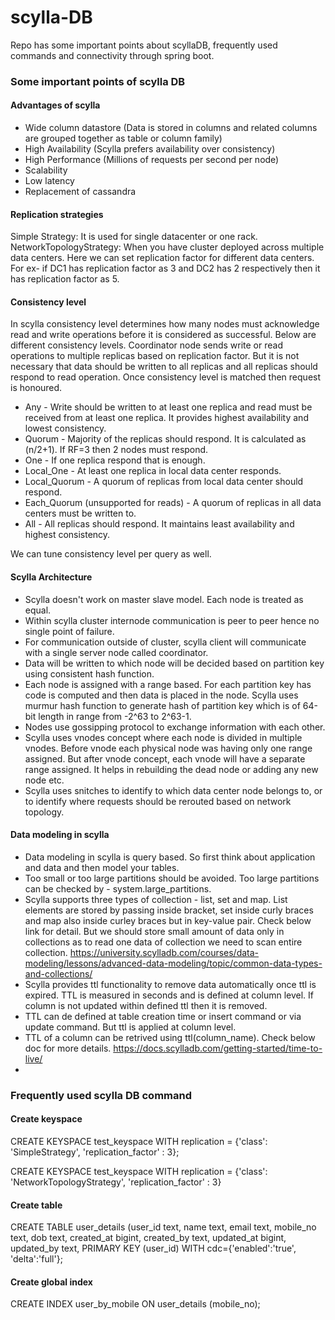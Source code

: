 # scylla-DB
Repo has some important points about scyllaDB, frequently used commands and connectivity through spring boot.

### Some important points of scylla DB
#### Advantages of scylla
* Wide column datastore (Data is stored in columns and related columns are grouped together as table or column family)
* High Availability (Scylla prefers availability over consistency)
* High Performance (Millions of requests per second per node)
* Scalability
* Low latency
* Replacement of cassandra

#### Replication strategies
Simple Strategy: It is used for single datacenter or one rack.<br>
NetworkTopologyStrategy: When you have cluster deployed across multiple data centers. Here we can set replication factor for different data centers. For ex- if DC1 has replication factor as 3 and DC2 has 2 respectively then it has replication factor as 5.

#### Consistency level
In scylla consistency level determines how many nodes must acknowledge read and write operations before it is considered as successful. Below are different consistency levels. Coordinator node sends write or read operations to multiple replicas based on replication factor. But it is not necessary that data should be written to all replicas and all replicas should respond to read operation. Once consistency level is matched then request is honoured. 

* Any - Write should be written to at least one replica and read must be received from at least one replica. It provides highest availability and lowest consistency.
* Quorum - Majority of the replicas should respond. It is calculated as (n/2+1). If RF=3 then 2 nodes must respond.
* One - If one replica respond that is enough.
* Local_One - At least one replica in local data center responds.
* Local_Quorum - A quorum of replicas from local data center should respond.
* Each_Quorum (unsupported for reads) - A quorum of replicas in all data centers must be written to.
* All - All replicas should respond. It maintains least availability and highest consistency.

We can tune consistency level per query as well.

#### Scylla Architecture
* Scylla doesn't work on master slave model. Each node is treated as equal.
* Within scylla cluster internode communication is peer to peer hence no single point of failure. 
* For communication outside of cluster, scylla client will communicate with a single server node called coordinator.
* Data will be written to which node will be decided based on partition key using consistent hash function.
* Each node is assigned with a range based. For each partition key has code is computed and then data is placed in the node. Scylla uses murmur hash function to generate hash of partition key which is of 64-bit length in range from -2^63 to 2^63-1.
* Nodes use gossipping protocol to exchange information with each other.
* Scylla uses vnodes concept where each node is divided in multiple vnodes. Before vnode each physical node was having only one range assigned. But after vnode concept, each vnode will have a separate range assigned. It helps in rebuilding the dead node or adding any new node etc.
* Scylla uses snitches to identify to which data center node belongs to, or to identify where requests should be rerouted based on network topology.

#### Data modeling in scylla
* Data modeling in scylla is query based. So first think about application and data and then model your tables.
* Too small or too large partitions should be avoided. Too large partitions can be checked by - system.large_partitions.
* Scylla supports three types of collection - list, set and map. List elements are stored by passing inside bracket, set inside curly braces and map also inside curley braces but in key-value pair. Check below link for detail. But we should store small amount of data only in collections as to read one data of collection we need to scan entire collection.
https://university.scylladb.com/courses/data-modeling/lessons/advanced-data-modeling/topic/common-data-types-and-collections/
* Scylla provides ttl functionality to remove data automatically once ttl is expired. TTL is measured in seconds and is defined at column level. If column is not updated within defined ttl then it is removed.
* TTL can de defined at table creation time or insert command or via update command. But ttl is applied at column level.
* TTL of a column can be retrived using ttl(column_name). Check below doc for more details.
https://docs.scylladb.com/getting-started/time-to-live/
* 

### Frequently used scylla DB command
#### Create keyspace

CREATE KEYSPACE test_keyspace WITH replication = {'class': 'SimpleStrategy', 'replication_factor' : 3};<br>

CREATE KEYSPACE test_keyspace WITH replication = {'class': 'NetworkTopologyStrategy', 'replication_factor' : 3}

#### Create table
CREATE TABLE user_details (user_id text, name text, email text, mobile_no text, dob text, created_at bigint, created_by text, updated_at bigint, updated_by text, PRIMARY KEY (user_id) WITH cdc={'enabled':'true', 'delta':'full'};

#### Create global index
CREATE INDEX user_by_mobile ON user_details (mobile_no);


